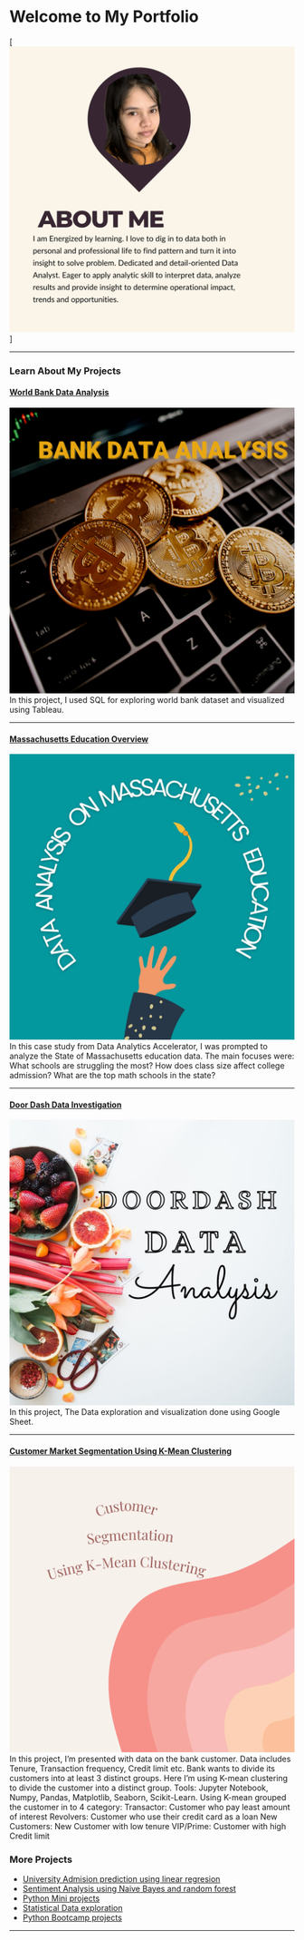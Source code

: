 # Welcome to My Portfolio

[<img src="images/About me.png?raw=true"/>]

---

### Learn About My Projects

#### [World Bank Data Analysis](https://medium.com/@gopika93sub/bank-data-analysis-239897a2957b)
[<img src="images/bank image.png?raw=true"/>](https://medium.com/@gopika93sub/bank-data-analysis-239897a2957b)
In this project, I used SQL for exploring world bank dataset and visualized using Tableau.

---

#### [Massachusetts Education Overview](https://medium.com/@gopika93sub/massachusetts-education-overview-bc734a0b9fc4)
[<img src="images/Ma_logo.jpg?raw=true"/>](https://medium.com/@gopika93sub/massachusetts-education-overview-bc734a0b9fc4)
In this case study from Data Analytics Accelerator, I was prompted to analyze the State of Massachusetts education data. The main focuses were:
What schools are struggling the most?
How does class size affect college admission?
What are the top math schools in the state? 

---
#### [Door Dash Data Investigation](https://medium.com/@gopika93sub/door-dash-data-investigation-f5a29dfbf834)
[<img src="images/doorlogo.jpg?raw=true"/>](https://medium.com/@gopika93sub/door-dash-data-investigation-f5a29dfbf834)
In this project, The Data exploration and visualization done using  Google Sheet.

---
#### [Customer Market Segmentation Using K-Mean Clustering](https://www.kaggle.com/code/gopika19/customer-market-segmentation-using-clustering/edit)
[<img src="images/cus_seg.png?raw=true"/>](https://www.kaggle.com/code/gopika19/customer-market-segmentation-using-clustering/edit)
In this project, I’m presented with data on the bank customer. Data includes Tenure, Transaction frequency, Credit limit etc. Bank wants to divide its customers into at least 3 distinct groups. Here I’m using K-mean clustering to divide the customer into a distinct group. Tools: Jupyter Notebook, Numpy, Pandas, Matplotlib, Seaborn, Scikit-Learn. Using K-mean grouped the customer in to 4 category: Transactor: Customer who pay least amount of interest Revolvers: Customer who use their credit card as a loan New Customers: New Customer with low tenure VIP/Prime: Customer with high Credit limit

### More Projects

- [University Admision prediction using linear regresion](https://www.kaggle.com/code/gopika19/universityadmissionsprediction-linearregression/edit)
- [Sentiment Analysis using Naive Bayes and random forest](https://github.com/Gopika-P-G/model_project/blob/main/sentiment-analysis-using-naiveb-randfor-logreg.ipynb)
- [Python Mini projects](https://github.com/Gopika-P-G/python_ds_project)
- [Statistical Data exploration](https://github.com/Gopika-P-G/Statistics/blob/main/stat_for_ds.ipynb)
- [Python Bootcamp projects](https://github.com/Gopika-P-G/python_bootcamp)

---




